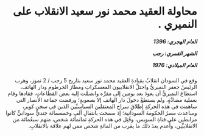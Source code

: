 <h1 dir="rtl">محاولة العقيد محمد نور سعيد الانقلاب على النميري .</h1>

<h5 dir="rtl">العام الهجري:  1396

الشهر القمري: رجب

العام الميلادي: 1976</h5>

<p dir="rtl">وقع في السودان انقلابٌ بقيادةِ العقيد محمد نور سعيد بتاريخ 5 رجب / 2 تموز، وهرب الرئيسُ جعفر النميريُّ واحتلَّ الانقلابيون المعسكراتِ ومطارَ الخرطومِ ودار الهاتف، استطاع النميريُّ أن يعودَ بعد يومين إلى مقرِّه وانضمَّت إليه بعض القطاعاتِ، فقادها وقام بعملية مضادَّةٍ، ولم يستطعْ دخولَ دار الهاتف إلا بصعوبةٍ؛ ورفضت جماعة الأنصار التي ساهمت في هذه الحركةِ إطلاقَ سراح المعتقلين السياسيِّين الذين في سجن كوبر، وساعدت مصرُ الحكومةَ السودانية؛ إذ سمحت بانتقالِ ألفٍ وخمسمائة جنديٍّ سودانيٍّ كانوا مرابطين على قناةِ السويس، وقُتِل في هذه الحركةِ ثمانمائة شخص، منهم سبعُمائة من الانقلابيِّين، وأُعدم بعدَ ذلك ما يقرب من المائةِ شخص ممن لهم علاقة بالانقلابِ.</p></br>
